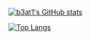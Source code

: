 [![b3at1's GitHub stats](https://github-readme-stats.vercel.app/api?username=b3at1&show_icons=true&theme=radical)](https://github.com/anuraghazra/github-readme-stats)

[![Top Langs](https://github-readme-stats.vercel.app/api/top-langs/?username=b3at1&show_icons=true&theme=radical)](https://github.com/anuraghazra/github-readme-stats)
<!---
b3at1/b3at1 is a ✨ special ✨ repository because its `README.md` (this file) appears on your GitHub profile.
You can click the Preview link to take a look at your changes.
--->
